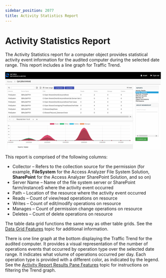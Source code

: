 ```yaml
---
sidebar_position: 2077
title: Activity Statistics Report
---
```


# Activity Statistics Report

The Activity Statistics report for a computer object provides statistical activity event information for the audited computer during the selected date range. This report includes a line graph for Traffic Trend.

![Activity Statistics report](../../../../../../../static/images/AccessInformationCenter_12.0/Content/Resources/Images/Access/InformationCenter/ResourceAudit/Computer/ActivityStatistics.png "Activity Statistics report")

This report is comprised of the following columns:

* Collector – Refers to the collection source for the permission (for example, **FileSystem** for the Access Analyzer File System Solution, **SharePoint** for the Access Analyzer SharePoint Solution, and so on)
* Server Name – Name of the file system server or SharePoint farm/instanceS where the activity event occurred
* Path – Location of the resource where the activity event occurred
* Reads – Count of view/read operations on resource
* Writes – Count of edit/modify operations on resource
* Manages – Count of permission change operations on resource
* Deletes – Count of delete operations on resource

The table data grid functions the same way as other table grids. See the [Data Grid Features](../../../General/DataGrid "Data Grid Features") topic for additional information.

There is one line graph at the bottom displaying the Traffic Trend for the audited computer. It provides a visual representation of the number of operations events that occurred by operation type over the selected date range. It indicates what volume of operations occurred per day. Each operation type is provided with a different color, as indicated by the legend. See the [Activity Report Results Pane Features](../Navigate/Overview#Activity "Activity Report Results Pane Features") topic for instructions on filtering the Trend graph.